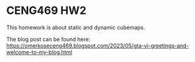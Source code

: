 # CENG469 HW2

This homework is about static and dynamic cubemaps. 

The blog post can be found here: https://omerkoseceng469.blogspot.com/2023/05/gta-vi-greetings-and-welcome-to-my-blog.html
